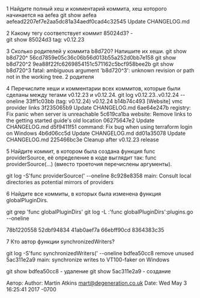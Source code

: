 1 Найдите полный хеш и комментарий коммита, хеш которого начинается на aefea
  git show aefea
aefead2207ef7e2aa5dc81a34aedf0cad4c32545
 Update CHANGELOG.md

2 Какому тегу соответствует коммит 85024d3?  -  
 git show 85024d3     tag: v0.12.23

3 Сколько родителей у коммита b8d720? Напишите их хеши. 
git show b8d720^     56cd7859e05c36c06b56d013b55a252d0bb7e158
git show b8d720^2       9ea88f22fc6269854151c571162c5bcf958bee2b
git show b8d720^3    fatal: ambiguous argument 'b8d720^3': unknown revision or path not in the working tree.
2 родителя

4 Перечислите хеши и комментарии всех коммитов, которые были сделаны между тегами v0.12.23 и v0.12.24.
 git log v0.12.23..v0.12.24 --oneline
33ff1c03bb (tag: v0.12.24) v0.12.24
b14b74c493 [Website] vmc provider links
3f235065b9 Update CHANGELOG.md
6ae64e247b registry: Fix panic when server is unreachable
5c619ca1ba website: Remove links to the getting started guide's old location
06275647e2 Update CHANGELOG.md
d5f9411f51 command: Fix bug when using terraform login on Windows
4b6d06cc5d Update CHANGELOG.md
dd01a35078 Update CHANGELOG.md
225466bc3e Cleanup after v0.12.23 release

5 Найдите коммит, в котором была создана функция func providerSource, её определение в коде выглядит так: func providerSource(...) (вместо троеточия перечислены аргументы).

 git log -S'func providerSource(' --oneline
8c928e8358 main: Consult local directories as potential mirrors of providers


6 Найдите все коммиты, в которых была изменена функция globalPluginDirs.

git grep 'func globalPluginDirs'
git log -L :'func globalPluginDirs':plugins.go --oneline

78b1220558
52dbf94834
41ab0aef7a
66ebff90cd
8364383c35


7 Кто автор функции synchronizedWriters?

git log -S'func synchronizedWriters(' --oneline
bdfea50cc8 remove unused
5ac311e2a9 main: synchronize writes to VT100-faker on Windows

git show bdfea50cc8 - удаление
git show 5ac311e2a9 - создание

Автор:
Author: Martin Atkins <mart@degeneration.co.uk>
Date:   Wed May 3 16:25:41 2017 -0700